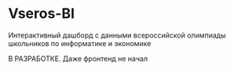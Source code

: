 # Vseros-BI
Интерактивный дашборд с данными всероссийской олимпиады школьников по информатике и экономике

В РАЗРАБОТКЕ. Даже фронтенд не начал
